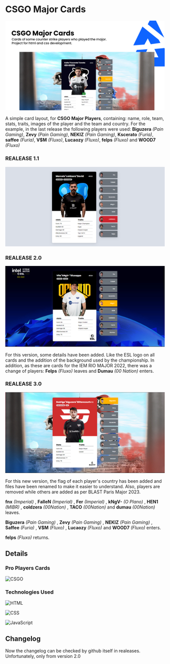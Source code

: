# CSGO Major Cards

![CSGO-MAJOR-CARDS](src/assets/principal.png)

A simple card layout, for **CSGO Major Players**, containing: name, role, team, stats, traits, images of the player and the team and country. For the example, in the last release the following players were used: **Biguzera** *(Pain Gaming)*, **Zevy** *(Pain Gaming)*, **NEKIZ** *(Pain Gaming)*, **Kscerato** *(Furia)*, **saffee** *(Furia)*, **V$M** *(Fluxo)*, **Lucaozy** *(Fluxo)*, **felps** *(Fluxo)* and **WOOD7** *(Fluxo)*

### REALEASE 1.1

![PRINT](src/assets/print.png)

### REALEASE 2.0

![PRINT](src/assets/print2.png)


For this version, some details have been added. Like the ESL logo on all cards and the addition of the background used by the championship. In addition, as these are cards for the IEM RIO MAJOR 2022, there was a change of players: **Felps** *(Fluxo)* leaves  and **Dumau** *(00 Nation)* enters.

### REALEASE 3.0

![PRINT](src/assets/print3.png)


For this new version, the flag of each player's country has been added and files have been renamed to make it easier to understand. Also, players are removed while others are added as per BLAST Paris Major 2023.

**fnx** *(Imperial)* , **FalleN** *(Imperial)* , **Fer** *(Imperial)* , **kNgV-** *(O Plano)* , **HEN1** *(MIBR)* , **coldzera** *(00Nation)* , **TACO** *(00Nation)* and **dumau** *(00Nation)* leaves.

**Biguzera** *(Pain Gaming)* , **Zevy** *(Pain Gaming)* , **NEKIZ** *(Pain Gaming)* , **Saffee** *(Furia)* , **V$M** *(Fluxo)* , **Lucaozy** *(Fluxo)* and **WOOD7** *(Fluxo)* enters.

**felps** *(Fluxo)* returns.


## Details

### Pro Players Cards

![CSGO](https://img.shields.io/badge/Counter_Strike-000000?style=for-the-badge&logo=counter-strike&logoColor=white)

### Technologies Used

![HTML](https://img.shields.io/badge/html5-%23E34F26.svg?style=for-the-badge&logo=html5&logoColor=white)

![CSS](https://img.shields.io/badge/css3-%231572B6.svg?style=for-the-badge&logo=css3&logoColor=white)

![JavaScript](https://img.shields.io/badge/javascript-%23323330.svg?style=for-the-badge&logo=javascript&logoColor=%23F7DF1E)

## Changelog
Now the changelog can be checked by github itself in realeases. Unfortunately, only from version 2.0
